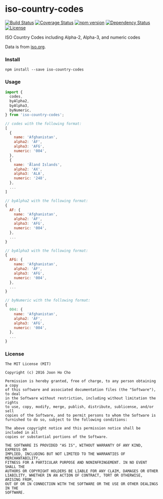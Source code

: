 # iso-country-codes
[![Build Status](https://travis-ci.org/joonhocho/iso-country-codes.svg?branch=master)](https://travis-ci.org/joonhocho/iso-country-codes)
[![Coverage Status](https://coveralls.io/repos/github/joonhocho/iso-country-codes/badge.svg?branch=master)](https://coveralls.io/github/joonhocho/iso-country-codes?branch=master)
[![npm version](https://badge.fury.io/js/iso-country-codes.svg)](https://badge.fury.io/js/iso-country-codes)
[![Dependency Status](https://david-dm.org/joonhocho/iso-country-codes.svg)](https://david-dm.org/joonhocho/iso-country-codes)
[![License](http://img.shields.io/:license-mit-blue.svg)](http://doge.mit-license.org)


ISO Country Codes including Alpha-2, Alpha-3, and numeric codes

Data is from [iso.org](https://www.iso.org/obp/ui/#search/code/).


### Install
```
npm install --save iso-country-codes
```


### Usage
```javascript
import {
  codes,
  byAlpha2,
  byAlpha3,
  byNumeric,
} from 'iso-country-codes';

// codes with the following format:
[
  {
    name: 'Afghanistan',
    alpha2: 'AF',
    alpha3: 'AFG',
    numeric: '004',
  },
  {
    name: 'Åland Islands',
    alpha2: 'AX',
    alpha3: 'ALA',
    numeric: '248',
  },
  ...
]

// byAlpha2 with the following format:
{
  AF: {
    name: 'Afghanistan',
    alpha2: 'AF',
    alpha3: 'AFG',
    numeric: '004',
  },
  ...
}

// byAlpha3 with the following format:
{
  AFG: {
    name: 'Afghanistan',
    alpha2: 'AF',
    alpha3: 'AFG',
    numeric: '004',
  },
  ...
}

// byNumeric with the following format:
{
  004: {
    name: 'Afghanistan',
    alpha2: 'AF',
    alpha3: 'AFG',
    numeric: '004',
  },
  ...
}
```


### License
```
The MIT License (MIT)

Copyright (c) 2016 Joon Ho Cho

Permission is hereby granted, free of charge, to any person obtaining a copy
of this software and associated documentation files (the "Software"), to deal
in the Software without restriction, including without limitation the rights
to use, copy, modify, merge, publish, distribute, sublicense, and/or sell
copies of the Software, and to permit persons to whom the Software is
furnished to do so, subject to the following conditions:

The above copyright notice and this permission notice shall be included in all
copies or substantial portions of the Software.

THE SOFTWARE IS PROVIDED "AS IS", WITHOUT WARRANTY OF ANY KIND, EXPRESS OR
IMPLIED, INCLUDING BUT NOT LIMITED TO THE WARRANTIES OF MERCHANTABILITY,
FITNESS FOR A PARTICULAR PURPOSE AND NONINFRINGEMENT. IN NO EVENT SHALL THE
AUTHORS OR COPYRIGHT HOLDERS BE LIABLE FOR ANY CLAIM, DAMAGES OR OTHER
LIABILITY, WHETHER IN AN ACTION OF CONTRACT, TORT OR OTHERWISE, ARISING FROM,
OUT OF OR IN CONNECTION WITH THE SOFTWARE OR THE USE OR OTHER DEALINGS IN THE
SOFTWARE.
```
